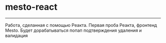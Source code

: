 # mesto-react
______________
Работа, сделанная с помощью Реакта. Первая проба Реакта, фронтенд Mesto. Будет дорабатываться попап подтверждения удаления и валидация